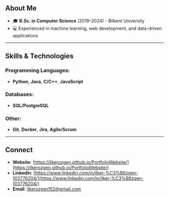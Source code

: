 ## About Me

- 🎓 **B.Sc. in Computer Science** (2019–2024) - Bilkent University
- 💻 Experienced in machine learning, web development, and data-driven applications

---

## Skills & Technologies

### Programming Languages:
- **Python**, **Java**, **C/C++**, **JavaScript**

### Databases:
- **SQL/PostgreSQL**

### Other:
- **Git**, **Docker**, **Jira**, **Agile/Scrum**

---

## Connect

- **Website**: [https://ilkerozgen.github.io/PortfolioWebsite/](https://ilkerozgen.github.io/PortfolioWebsite/)
- **LinkedIn**: [https://www.linkedin.com/in/ilker-%C3%B6zgen-103776204/](https://www.linkedin.com/in/ilker-%C3%B6zgen-103776204/)
- **Email**: [ilkerozgen152@gmail.com](mailto:ilkerozgen152@gmail.com)

